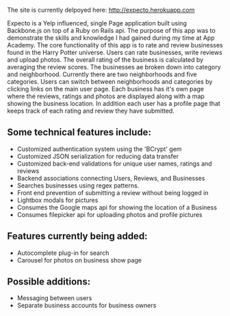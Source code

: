 
The site is currently delpoyed here: http://expecto.herokuapp.com

Expecto is a Yelp influenced, single Page application built using Backbone.js on top of a Ruby on Rails api. The purpose of this app was to demonstrate the skills and knowledge I had gained during my time at App Academy. The core functionality of this app is to rate and review businesses found in the Harry Potter universe. Users can rate businesses, write reviews and upload photos. The overall rating of the business is calculated by averaging the review scores. The businesses ae broken down into category and neighborhood. Currently there are two neighborhoods and five categories. Users can switch between neighborhoods and categories by clicking links on the main user page. Each business has it's own page where the reviews, ratings and photos are displayed along with a map showing the business location. In addition each user has a profile page that keeps track of each rating and review they have submitted.

## Some technical features include:
* Customized authentication system using the 'BCrypt' gem
* Customized JSON serialization for reducing data transfer
* Customized back-end validations for unique user names, ratings and reviews
* Backend associations connecting Users, Reviews, and Businesses
* Searches businesses using regex patterns.
* Front end prevention of submitting a review without being logged in
* Lightbox modals for pictures
* Consumes the Google maps api for showing the location of a Business
* Consumes filepicker api for uploading photos and profile pictures


## Features currently being added:
* Autocomplete plug-in for search
* Carousel for photos on business show page

## Possible additions:
* Messaging between users
* Separate business accounts for business owners


